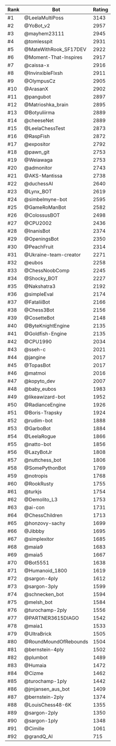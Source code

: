 Rank|Bot|Rating
---|---|---
#1|@LeelaMultiPoss|3143
#2|@YoBot_v2|2957
#3|@mayhem23111|2945
#4|@tomlesspit|2931
#5|@MateWithRook_SF17DEV|2922
#6|@Moment-That-Inspires|2917
#7|@caissa-x|2916
#8|@InvinxibleFlxsh|2911
#9|@OlympusCz|2905
#10|@ArasanX|2902
#11|@pangubot|2897
#12|@Matrioshka_brain|2895
#13|@Botyuliirma|2889
#14|@cheeseNet|2889
#15|@LeelaChessTest|2873
#16|@RaspFish|2872
#17|@expositor|2792
#18|@pawn_git|2753
#19|@Weiawaga|2753
#20|@admonitor|2743
#21|@AKS-Mantissa|2738
#22|@duchessAI|2640
#23|@Lynx_BOT|2619
#24|@simbelmyne-bot|2595
#25|@GameRoManBot|2582
#26|@ColossusBOT|2498
#27|@CPU2002|2436
#28|@InanisBot|2374
#29|@OpeningsBot|2350
#30|@PeachFruit|2314
#31|@Ukraine-team-creator|2271
#32|@eubos|2258
#33|@ChessNoobComp|2245
#34|@Shocky_BOT|2227
#35|@Nakshatra3|2192
#36|@simpleEval|2174
#37|@FataliiBot|2166
#38|@Chess3Bot|2156
#39|@CosetteBot|2148
#40|@ByteKnightEngine|2135
#41|@Goldfish-Engine|2135
#42|@CPU1990|2034
#43|@sseh-c|2021
#44|@jangine|2017
#45|@TopasBot|2017
#46|@matmoi|2016
#47|@kopyto_dev|2007
#48|@baby_eubos|1983
#49|@likeawizard-bot|1952
#50|@RadianceEngine|1926
#51|@Boris-Trapsky|1924
#52|@rudim-bot|1888
#53|@GarboBot|1884
#54|@LeelaRogue|1866
#55|@natto-bot|1856
#56|@LazyBotJr|1808
#57|@nuttchess_bot|1806
#58|@SomePythonBot|1769
#59|@notropis|1768
#60|@RookRusty|1755
#61|@turkjs|1754
#62|@Demolito_L3|1753
#63|@ai-con|1731
#64|@ChessChildren|1713
#65|@honzovy-sachy|1699
#66|@Jibbby|1695
#67|@simplexitor|1685
#68|@maia9|1683
#69|@maia5|1667
#70|@Bot5551|1638
#71|@Humanoid_1800|1619
#72|@sargon-4ply|1612
#73|@sargon-3ply|1599
#74|@schnecken_bot|1594
#75|@melsh_bot|1584
#76|@turochamp-2ply|1556
#77|@PARTNER3615DIAGO|1542
#78|@maia1|1533
#79|@UltraBrick|1505
#80|@RoundMoundOfRebounds|1504
#81|@bernstein-4ply|1502
#82|@plumbot|1489
#83|@Humaia|1472
#84|@Cizme|1462
#85|@turochamp-1ply|1442
#86|@jmjansen_aus_bot|1409
#87|@bernstein-2ply|1374
#88|@LouisChess48-6K|1355
#89|@sargon-2ply|1350
#90|@sargon-1ply|1348
#91|@Cimille|1061
#92|@grandQ_AI|715
